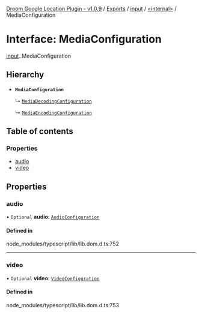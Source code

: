 [Droom Google Location Plugin - v1.0.9](../README.md) / [Exports](../modules.md) / [input](../modules/input.md) / [<internal\>](../modules/input._internal_.md) / MediaConfiguration

# Interface: MediaConfiguration

[input](../modules/input.md).[<internal>](../modules/input._internal_.md).MediaConfiguration

## Hierarchy

- **`MediaConfiguration`**

  ↳ [`MediaDecodingConfiguration`](input._internal_.MediaDecodingConfiguration.md)

  ↳ [`MediaEncodingConfiguration`](input._internal_.MediaEncodingConfiguration.md)

## Table of contents

### Properties

- [audio](input._internal_.MediaConfiguration.md#audio)
- [video](input._internal_.MediaConfiguration.md#video)

## Properties

### audio

• `Optional` **audio**: [`AudioConfiguration`](input._internal_.AudioConfiguration.md)

#### Defined in

node_modules/typescript/lib/lib.dom.d.ts:752

___

### video

• `Optional` **video**: [`VideoConfiguration`](input._internal_.VideoConfiguration.md)

#### Defined in

node_modules/typescript/lib/lib.dom.d.ts:753

